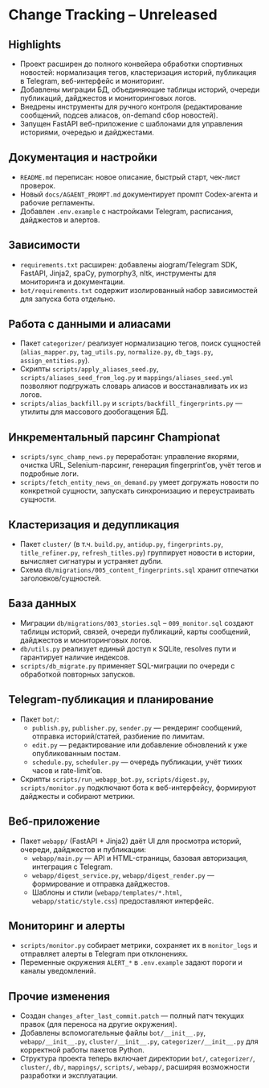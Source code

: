 # Change Tracking – Unreleased

## Highlights
- Проект расширен до полного конвейера обработки спортивных новостей: нормализация тегов, кластеризация историй, публикация в Telegram, веб-интерфейс и мониторинг.
- Добавлены миграции БД, объединяющие таблицы историй, очереди публикаций, дайджестов и мониторинговых логов.
- Внедрены инструменты для ручного контроля (редактирование сообщений, подсев алиасов, on-demand сбор новостей).
- Запущен FastAPI веб-приложение с шаблонами для управления историями, очередью и дайджестами.

## Документация и настройки
- `README.md` переписан: новое описание, быстрый старт, чек-лист проверок.
- Новый `docs/AGAENT_PROMPT.md` документирует промпт Codex-агента и рабочие регламенты.
- Добавлен `.env.example` с настройками Telegram, расписания, дайджестов и алертов.

## Зависимости
- `requirements.txt` расширен: добавлены aiogram/Telegram SDK, FastAPI, Jinja2, spaCy, pymorphy3, nltk, инструменты для мониторинга и документации.
- `bot/requirements.txt` содержит изолированный набор зависимостей для запуска бота отдельно.

## Работа с данными и алиасами
- Пакет `categorizer/` реализует нормализацию тегов, поиск сущностей (`alias_mapper.py`, `tag_utils.py`, `normalize.py`, `db_tags.py`, `assign_entities.py`).
- Скрипты `scripts/apply_aliases_seed.py`, `scripts/aliases_seed_from_log.py` и `mappings/aliases_seed.yml` позволяют подгружать словарь алиасов и восстанавливать их из логов.
- `scripts/alias_backfill.py` и `scripts/backfill_fingerprints.py` — утилиты для массового дообогащения БД.

## Инкрементальный парсинг Championat
- `scripts/sync_champ_news.py` переработан: управление якорями, очистка URL, Selenium-парсинг, генерация fingerprint’ов, учёт тегов и подробные логи.
- `scripts/fetch_entity_news_on_demand.py` умеет догружать новости по конкретной сущности, запускать синхронизацию и переустраивать сущности.

## Кластеризация и дедупликация
- Пакет `cluster/` (в т.ч. `build.py`, `antidup.py`, `fingerprints.py`, `title_refiner.py`, `refresh_titles.py`) группирует новости в истории, вычисляет сигнатуры и устраняет дубли.
- Схема `db/migrations/005_content_fingerprints.sql` хранит отпечатки заголовков/сущностей.

## База данных
- Миграции `db/migrations/003_stories.sql` – `009_monitor.sql` создают таблицы историй, связей, очереди публикаций, карты сообщений, дайджестов и мониторинговых логов.
- `db/utils.py` реализует единый доступ к SQLite, resolves пути и гарантирует наличие индексов.
- `scripts/db_migrate.py` применяет SQL-миграции по очереди с обработкой повторных запусков.

## Telegram-публикация и планирование
- Пакет `bot/`:
  - `publish.py`, `publisher.py`, `sender.py` — рендеринг сообщений, отправка историй/статей, разбиение по лимитам.
  - `edit.py` — редактирование или добавление обновлений к уже опубликованным постам.
  - `schedule.py`, `scheduler.py` — очередь публикации, учёт тихих часов и rate-limit’ов.
- Скрипты `scripts/run_webapp_bot.py`, `scripts/digest.py`, `scripts/monitor.py` подключают бота к веб-интерфейсу, формируют дайджесты и собирают метрики.

## Веб-приложение
- Пакет `webapp/` (FastAPI + Jinja2) даёт UI для просмотра историй, очереди, дайджестов и публикации:
  - `webapp/main.py` — API и HTML-страницы, базовая авторизация, интеграция с Telegram.
  - `webapp/digest_service.py`, `webapp/digest_render.py` — формирование и отправка дайджестов.
  - Шаблоны и стили (`webapp/templates/*.html`, `webapp/static/style.css`) предоставляют интерфейс.

## Мониторинг и алерты
- `scripts/monitor.py` собирает метрики, сохраняет их в `monitor_logs` и отправляет алерты в Telegram при отклонениях.
- Переменные окружения `ALERT_*` в `.env.example` задают пороги и каналы уведомлений.

## Прочие изменения
- Создан `changes_after_last_commit.patch` — полный патч текущих правок (для переноса на другие окружения).
- Добавлены вспомогательные файлы `bot/__init__.py`, `webapp/__init__.py`, `cluster/__init__.py`, `categorizer/__init__.py` для корректной работы пакетов Python.
- Структура проекта теперь включает директории `bot/`, `categorizer/`, `cluster/`, `db/`, `mappings/`, `scripts/`, `webapp/`, расширяя возможности разработки и эксплуатации.

